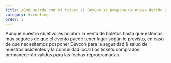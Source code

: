 ```yaml
---
title: ¿Qué sucede con mi ticket si Devcon se pospone de nuevo debido a COVID restrictions?
category: ticketing
order: 5
---
```


Aunque nuestro objetivo es no abrir la venta de boletos hasta que estemos muy seguros de que el evento puede tener lugar según lo previsto, en caso de que necesitemos posponer Devcon para la seguridad & salud de nuestros asistentes y la comunidad local Los tickets comprados permanecerán válidos para las fechas reprogramadas.

